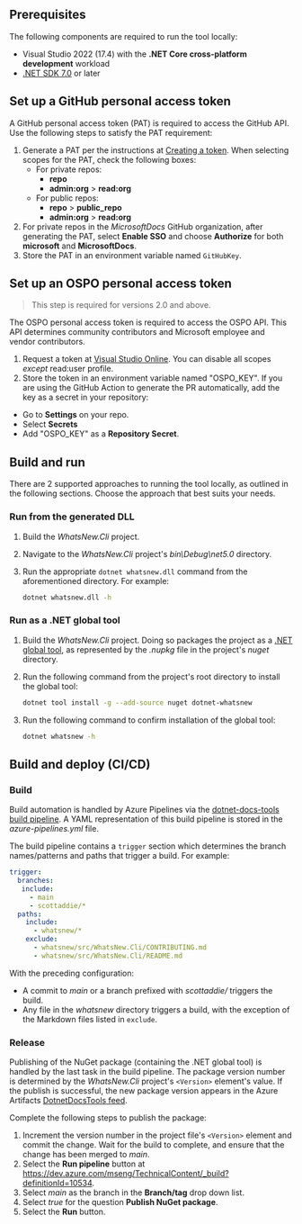 ﻿## Prerequisites

The following components are required to run the tool locally:

- Visual Studio 2022 (17.4) with the **.NET Core cross-platform development** workload
- [.NET SDK 7.0](https://dotnet.microsoft.com/download/dotnet/7.0) or later

## Set up a GitHub personal access token

A GitHub personal access token (PAT) is required to access the GitHub API. Use the following steps to satisfy the PAT requirement:

1. Generate a PAT per the instructions at [Creating a token](https://help.github.com/github/authenticating-to-github/creating-a-personal-access-token-for-the-command-line#creating-a-token). When selecting scopes for the PAT, check the following boxes:
    - For private repos:
      - **repo**
      - **admin:org** > **read:org**
    - For public repos:
      - **repo** > **public_repo**
      - **admin:org** > **read:org**
1. For private repos in the *MicrosoftDocs* GitHub organization, after generating the PAT, select **Enable SSO** and choose **Authorize** for both **microsoft** and **MicrosoftDocs**.
1. Store the PAT in an environment variable named `GitHubKey`.

## Set up an OSPO personal access token

> This step is required for versions 2.0 and above.

The OSPO personal access token is required to access the OSPO API. This API determines community contributors and Microsoft employee and vendor contributors.

1. Request a token at [Visual Studio Online](https://ossmsft.visualstudio.com/_usersSettings/tokens). You can disable all scopes *except* read:user profile.
1. Store the token in an environment variable named "OSPO_KEY".  If you are using the GitHub Action to generate the PR automatically, add the key as a secret in your repository:
  - Go to **Settings** on your repo.
  - Select **Secrets**
  - Add "OSPO_KEY" as a **Repository Secret**.

## Build and run

There are 2 supported approaches to running the tool locally, as outlined in the following sections. Choose the approach that best suits your needs.

### Run from the generated DLL

1. Build the *WhatsNew.Cli* project.
1. Navigate to the *WhatsNew.Cli* project's *bin\Debug\net5.0* directory.
1. Run the appropriate `dotnet whatsnew.dll` command from the aforementioned directory. For example:

    ```bash
    dotnet whatsnew.dll -h
    ```

### Run as a .NET global tool

1. Build the *WhatsNew.Cli* project. Doing so packages the project as a [.NET global tool](https://docs.microsoft.com/dotnet/core/tools/global-tools), as represented by the *.nupkg* file in the project's *nuget* directory.
1. Run the following command from the project's root directory to install the global tool:

    ```bash
    dotnet tool install -g --add-source nuget dotnet-whatsnew
    ```

1. Run the following command to confirm installation of the global tool:

    ```bash
    dotnet whatsnew -h
    ```

## Build and deploy (CI/CD)

### Build

Build automation is handled by Azure Pipelines via the [dotnet-docs-tools build pipeline](https://dev.azure.com/mseng/TechnicalContent/_build?definitionId=10534). A YAML representation of this build pipeline is stored in the *azure-pipelines.yml* file.

The build pipeline contains a `trigger` section which determines the branch names/patterns and paths that trigger a build. For example:

```yml
trigger:
  branches:
   include:
     - main
     - scottaddie/*
  paths:
    include:
      - whatsnew/*
    exclude:
      - whatsnew/src/WhatsNew.Cli/CONTRIBUTING.md
      - whatsnew/src/WhatsNew.Cli/README.md
```

With the preceding configuration:

- A commit to *main* or a branch prefixed with *scottaddie/* triggers the build.
- Any file in the *whatsnew* directory triggers a build, with the exception of the Markdown files listed in `exclude`.

### Release

Publishing of the NuGet package (containing the .NET global tool) is handled by the last task in the build pipeline. The package version number is determined by the *WhatsNew.Cli* project's `<Version>` element's value. If the publish is successful, the new package version appears in the Azure Artifacts [DotnetDocsTools feed](https://dev.azure.com/mseng/TechnicalContent/_packaging?_a=feed&feed=DotnetDocsTools%40Local).

Complete the following steps to publish the package:

1. Increment the version number in the project file's `<Version>` element and commit the change. Wait for the build to complete, and ensure that the change has been merged to *main*.
1. Select the **Run pipeline** button at https://dev.azure.com/mseng/TechnicalContent/_build?definitionId=10534.
1. Select *main* as the branch in the **Branch/tag** drop down list.
1. Select *true* for the question **Publish NuGet package**.
1. Select the **Run** button.
